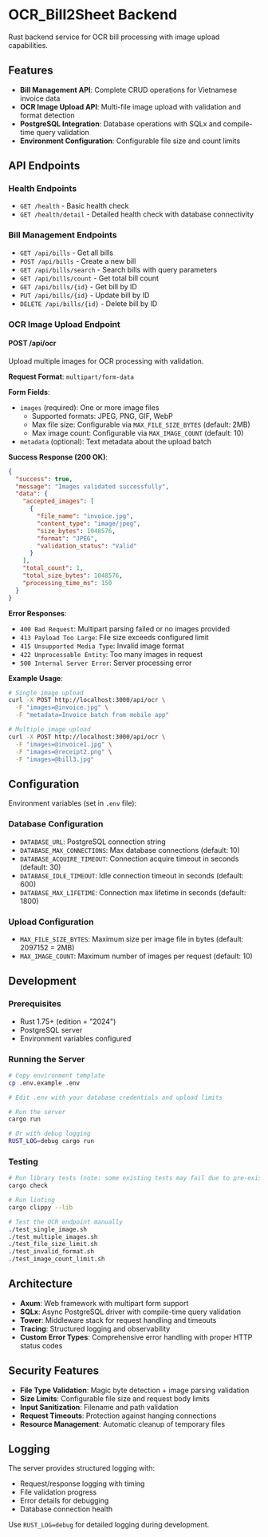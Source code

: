 # OCR_Bill2Sheet Backend

Rust backend service for OCR bill processing with image upload capabilities.

## Features

- **Bill Management API**: Complete CRUD operations for Vietnamese invoice data
- **OCR Image Upload API**: Multi-file image upload with validation and format detection
- **PostgreSQL Integration**: Database operations with SQLx and compile-time query validation
- **Environment Configuration**: Configurable file size and count limits

## API Endpoints

### Health Endpoints

- `GET /health` - Basic health check
- `GET /health/detail` - Detailed health check with database connectivity

### Bill Management Endpoints

- `GET /api/bills` - Get all bills
- `POST /api/bills` - Create a new bill
- `GET /api/bills/search` - Search bills with query parameters
- `GET /api/bills/count` - Get total bill count
- `GET /api/bills/{id}` - Get bill by ID
- `PUT /api/bills/{id}` - Update bill by ID
- `DELETE /api/bills/{id}` - Delete bill by ID

### OCR Image Upload Endpoint

#### POST /api/ocr

Upload multiple images for OCR processing with validation.

**Request Format**: `multipart/form-data`

**Form Fields**:
- `images` (required): One or more image files
  - Supported formats: JPEG, PNG, GIF, WebP
  - Max file size: Configurable via `MAX_FILE_SIZE_BYTES` (default: 2MB)
  - Max image count: Configurable via `MAX_IMAGE_COUNT` (default: 10)
- `metadata` (optional): Text metadata about the upload batch

**Success Response (200 OK)**:
```json
{
  "success": true,
  "message": "Images validated successfully",
  "data": {
    "accepted_images": [
      {
        "file_name": "invoice.jpg",
        "content_type": "image/jpeg",
        "size_bytes": 1048576,
        "format": "JPEG",
        "validation_status": "Valid"
      }
    ],
    "total_count": 1,
    "total_size_bytes": 1048576,
    "processing_time_ms": 150
  }
}
```

**Error Responses**:
- `400 Bad Request`: Multipart parsing failed or no images provided
- `413 Payload Too Large`: File size exceeds configured limit
- `415 Unsupported Media Type`: Invalid image format
- `422 Unprocessable Entity`: Too many images in request
- `500 Internal Server Error`: Server processing error

**Example Usage**:
```bash
# Single image upload
curl -X POST http://localhost:3000/api/ocr \
  -F "images=@invoice.jpg" \
  -F "metadata=Invoice batch from mobile app"

# Multiple image upload
curl -X POST http://localhost:3000/api/ocr \
  -F "images=@invoice1.jpg" \
  -F "images=@receipt2.png" \
  -F "images=@bill3.jpg"
```

## Configuration

Environment variables (set in `.env` file):

### Database Configuration
- `DATABASE_URL`: PostgreSQL connection string
- `DATABASE_MAX_CONNECTIONS`: Max database connections (default: 10)
- `DATABASE_ACQUIRE_TIMEOUT`: Connection acquire timeout in seconds (default: 30)
- `DATABASE_IDLE_TIMEOUT`: Idle connection timeout in seconds (default: 600)
- `DATABASE_MAX_LIFETIME`: Connection max lifetime in seconds (default: 1800)

### Upload Configuration
- `MAX_FILE_SIZE_BYTES`: Maximum size per image file in bytes (default: 2097152 = 2MB)
- `MAX_IMAGE_COUNT`: Maximum number of images per request (default: 10)

## Development

### Prerequisites
- Rust 1.75+ (edition = "2024")
- PostgreSQL server
- Environment variables configured

### Running the Server
```bash
# Copy environment template
cp .env.example .env

# Edit .env with your database credentials and upload limits

# Run the server
cargo run

# Or with debug logging
RUST_LOG=debug cargo run
```

### Testing
```bash
# Run library tests (note: some existing tests may fail due to pre-existing issues)
cargo check

# Run linting
cargo clippy --lib

# Test the OCR endpoint manually
./test_single_image.sh
./test_multiple_images.sh
./test_file_size_limit.sh
./test_invalid_format.sh
./test_image_count_limit.sh
```

## Architecture

- **Axum**: Web framework with multipart form support
- **SQLx**: Async PostgreSQL driver with compile-time query validation
- **Tower**: Middleware stack for request handling and timeouts
- **Tracing**: Structured logging and observability
- **Custom Error Types**: Comprehensive error handling with proper HTTP status codes

## Security Features

- **File Type Validation**: Magic byte detection + image parsing validation
- **Size Limits**: Configurable file size and request body limits
- **Input Sanitization**: Filename and path validation
- **Request Timeouts**: Protection against hanging connections
- **Resource Management**: Automatic cleanup of temporary files

## Logging

The server provides structured logging with:
- Request/response logging with timing
- File validation progress
- Error details for debugging
- Database connection health

Use `RUST_LOG=debug` for detailed logging during development.